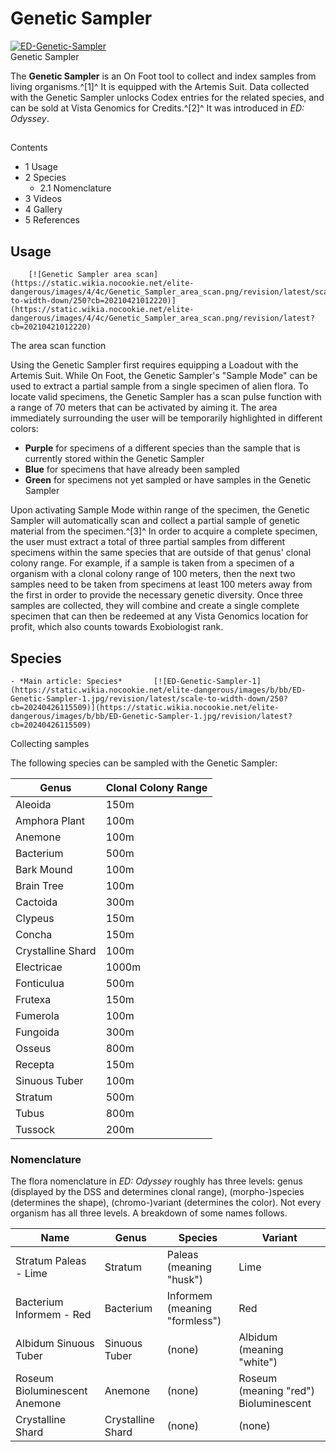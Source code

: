 # Genetic Sampler
[![ED-Genetic-Sampler](https://static.wikia.nocookie.net/elite-dangerous/images/d/d9/ED-Genetic-Sampler.png/revision/latest/scale-to-width-down/300?cb=20210320011314)](https://static.wikia.nocookie.net/elite-dangerous/images/d/d9/ED-Genetic-Sampler.png/revision/latest?cb=20210320011314) 	 		 			 		 		 		 			
Genetic Sampler
 		 	 

The **Genetic Sampler** is an On Foot tool to collect and index samples from living organisms.^[1]^ It is equipped with the Artemis Suit. Data collected with the Genetic Sampler unlocks Codex entries for the related species, and can be sold at Vista Genomics for Credits.^[2]^ It was introduced in *ED: Odyssey*. 

## 

Contents

- 1 Usage
- 2 Species
    - 2.1 Nomenclature
- 3 Videos
- 4 Gallery
- 5 References

## Usage

 	 	[![Genetic Sampler area scan](https://static.wikia.nocookie.net/elite-dangerous/images/4/4c/Genetic_Sampler_area_scan.png/revision/latest/scale-to-width-down/250?cb=20210421012220)](https://static.wikia.nocookie.net/elite-dangerous/images/4/4c/Genetic_Sampler_area_scan.png/revision/latest?cb=20210421012220) 	 		 			 		 		 		 			
The area scan function
 		 	 

Using the Genetic Sampler first requires equipping a Loadout with the Artemis Suit. While On Foot, the Genetic Sampler's "Sample Mode" can be used to extract a partial sample from a single specimen of alien flora. To locate valid specimens, the Genetic Sampler has a scan pulse function with a range of 70 meters that can be activated by aiming it. The area immediately surrounding the user will be temporarily highlighted in different colors:

- **Purple** for specimens of a different species than the sample that is currently stored within the Genetic Sampler
- **Blue** for specimens that have already been sampled
- **Green** for specimens not yet sampled or have samples in the Genetic Sampler

Upon activating Sample Mode within range of the specimen, the Genetic Sampler will automatically scan and collect a partial sample of genetic material from the specimen.^[3]^ In order to acquire a complete specimen, the user must extract a total of three partial samples from different specimens within the same species that are outside of that genus' clonal colony range. For example, if a sample is taken from a specimen of a organism with a clonal colony range of 100 meters, then the next two samples need to be taken from specimens at least 100 meters away from the first in order to provide the necessary genetic diversity. Once three samples are collected, they will combine and create a single complete specimen that can then be redeemed at any Vista Genomics location for profit, which also counts towards Exobiologist rank.

## Species

    - *Main article: Species* 	 	[![ED-Genetic-Sampler-1](https://static.wikia.nocookie.net/elite-dangerous/images/b/bb/ED-Genetic-Sampler-1.jpg/revision/latest/scale-to-width-down/250?cb=20240426115509)](https://static.wikia.nocookie.net/elite-dangerous/images/b/bb/ED-Genetic-Sampler-1.jpg/revision/latest?cb=20240426115509) 	 		 			 		 		 		 			
Collecting samples

The following species can be sampled with the Genetic Sampler:

| Genus | Clonal Colony Range |
| --- | --- |
| Aleoida | 150m |
| Amphora Plant | 100m |
| Anemone | 100m |
| Bacterium | 500m |
| Bark Mound | 100m |
| Brain Tree | 100m |
| Cactoida | 300m |
| Clypeus | 150m |
| Concha | 150m |
| Crystalline Shard | 100m |
| Electricae | 1000m |
| Fonticulua | 500m |
| Frutexa | 150m |
| Fumerola | 100m |
| Fungoida | 300m |
| Osseus | 800m |
| Recepta | 150m |
| Sinuous Tuber | 100m |
| Stratum | 500m |
| Tubus | 800m |
| Tussock | 200m |

### Nomenclature

The flora nomenclature in *ED: Odyssey* roughly has three levels: genus (displayed by the DSS and determines clonal range), (morpho-)species (determines the shape), (chromo-)variant (determines the color). Not every organism has all three levels. A breakdown of some names follows.

| Name | Genus | Species | Variant |
| --- | --- | --- | --- |
| Stratum Paleas - Lime | Stratum | Paleas (meaning "husk") | Lime |
| Bacterium Informem - Red | Bacterium | Informem (meaning "formless") | Red |
| Albidum Sinuous Tuber | Sinuous Tuber | (none) | Albidum (meaning "white") |
| Roseum Bioluminescent Anemone | Anemone | (none) | Roseum (meaning "red") Bioluminescent |
| Crystalline Shard | Crystalline Shard | (none) | (none) |